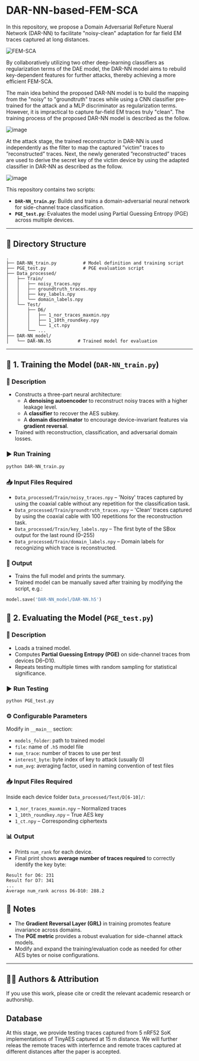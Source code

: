 # DAR-NN-based-FEM-SCA

In this repository, we propose a Domain Adversarial ReFeture Nueral Network (DAR-NN) to facilitate "noisy-clean" adaptation for far field EM traces captured at long distances.

![FEM-SCA](https://github.com/user-attachments/assets/5e59f5f8-1269-477d-939a-61f3666b0221)


By collaboratively utilizing two other deep-learning classifiers as regularization terms of the DAE model, the DAR-NN model aims to rebuild key-dependent features for further attacks, thereby achieving a more efficient FEM-SCA. 

The main idea behind the proposed DAR-NN model is to build the mapping from the "noisy" to "groundtruth" traces while using a CNN classifier pre-trained for the attack and a MLP discriminator as regularization terms. However, it is impractical to capture far-field EM traces truly "clean". The training process of the proposed DAR-NN model is described as the follow.

![image](https://github.com/user-attachments/assets/83433de5-540a-4aa1-a7ef-6c959375f86e)



At the attack stage, the trained reconstructor in DAR-NN is used independently as the filter to map the captured ”victim” traces to ”reconstructed” traces. Next, the newly generated ”reconstructed” traces are used to derive the secret key of the victim device by using the adapted classifier in DAR-NN as described as the follow.

![image](https://github.com/user-attachments/assets/a0e199de-4584-483c-8229-290c7bf16d82)


This repository contains two scripts:

- **`DAR-NN_train.py`**: Builds and trains a domain-adversarial neural network for side-channel trace classification.
- **`PGE_test.py`**: Evaluates the model using Partial Guessing Entropy (PGE) across multiple devices.

---

## 📁 Directory Structure

```
.
├── DAR-NN_train.py          # Model definition and training script
├── PGE_test.py              # PGE evaluation script
├── Data_processed/
│   ├── Train/
│   │   ├── noisy_traces.npy
│   │   ├── groundtruth_traces.npy
│   │   ├── key_labels.npy
│   │   └── domain_labels.npy
│   └── Test/
│       ├── D6/
│       │   ├── 1_nor_traces_maxmin.npy
│       │   ├── 1_10th_roundkey.npy
│       │   └── 1_ct.npy
│       └── ...
├── DAR-NN_model/
│   └── DAR-NN.h5          # Trained model for evaluation
```

---

## 🚀 1. Training the Model (`DAR-NN_train.py`)

### 🔧 Description

- Constructs a three-part neural architecture:
  - A **denoising autoencoder** to reconstruct noisy traces with a higher leakage level.
  - A **classifier** to recover the AES subkey.
  - A **domain discriminator** to encourage device-invariant features via **gradient reversal**.
- Trained with reconstruction, classification, and adversarial domain losses.

### ▶️ Run Training

```bash
python DAR-NN_train.py
```

### 📥 Input Files Required

- `Data_processed/Train/noisy_traces.npy` – 'Noisy' traces captured by using the coaxial cable without any repetition for the classification task.
- `Data_processed/Train/groundtruth_traces.npy` – 'Clean' traces captured by using the coaxial cable with 100 repetitions for the reconstruction task.
- `Data_processed/Train/key_labels.npy` – The first byte of the SBox output for the last round (0–255)
- `Data_processed/Train/domain_labels.npy` – Domain labels for recognizing which trace is reconstructed.

### 💾 Output

- Trains the full model and prints the summary.
- Trained model can be manually saved after training by modifying the script, e.g.:

```python
model.save('DAR-NN_model/DAR-NN.h5')
```

## 🧪 2. Evaluating the Model (`PGE_test.py`)

### 🔧 Description

- Loads a trained model.
- Computes **Partial Guessing Entropy (PGE)** on side-channel traces from devices D6–D10.
- Repeats testing multiple times with random sampling for statistical significance.

### ▶️ Run Testing

```bash
python PGE_test.py
```

### ⚙️ Configurable Parameters

Modify in `__main__` section:

- `models_folder`: path to trained model
- `file`: name of `.h5` model file
- `num_trace`: number of traces to use per test
- `interest_byte`: byte index of key to attack (usually 0)
- `num_avg`: averaging factor, used in naming convention of test files

### 📥 Input Files Required

Inside each device folder `Data_processed/Test/D[6-10]/`:
- `1_nor_traces_maxmin.npy` – Normalized traces
- `1_10th_roundkey.npy` – True AES key
- `1_ct.npy` – Corresponding ciphertexts

### 📊 Output

- Prints `num_rank` for each device.
- Final print shows **average number of traces required** to correctly identify the key byte:
  
```
Result for D6: 231
Result for D7: 341
...
Average num_rank across D6-D10: 288.2
```

## 📌 Notes

- The **Gradient Reversal Layer (GRL)** in training promotes feature invariance across domains.
- The **PGE metric** provides a robust evaluation for side-channel attack models.
- Modify and expand the training/evaluation code as needed for other AES bytes or noise configurations.

---

## 🧑‍💻 Authors & Attribution

If you use this work, please cite or credit the relevant academic research or authorship.


## Database

At this stage, we provide testing traces captured from 5 nRF52 SoK implementations of TinyAES captured at 15 m distance. We will further releas the remote traces with interfernce and remote traces captured at different distances after the paper is accepted.
